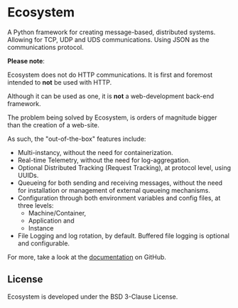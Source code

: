 # Ecosystem

A Python framework for creating message-based, distributed systems. Allowing for
TCP, UDP and UDS communications. Using JSON as the communications protocol.

**Please note**:

Ecosystem does not do HTTP communications. It is first and foremost intended to
**not** be used with HTTP.

Although it can be used as one, it is **not** a web-development back-end framework.

The problem being solved by Ecosystem, is orders of magnitude bigger than the
creation of a web-site.

As such, the "out-of-the-box" features include:

- Multi-instancy, without the need for containerization.
- Real-time Telemetry, without the need for log-aggregation.
- Optional Distributed Tracking (Request Tracking), at protocol level, using UUIDs. 
- Queueing for both sending and receiving messages, without the need for
  installation or management of external queueing mechanisms.
- Configuration through both environment variables and config files, at three levels:
  - Machine/Container,
  - Application and
  - Instance
- File Logging and log rotation, by default. Buffered file logging is optional and configurable.

For more, take a look at the [documentation](https://github.com/TheLastCylon/ecosystem/blob/main/documentation/documentation_root.md) on GitHub.

## License

Ecosystem is developed under the BSD 3-Clause License.
